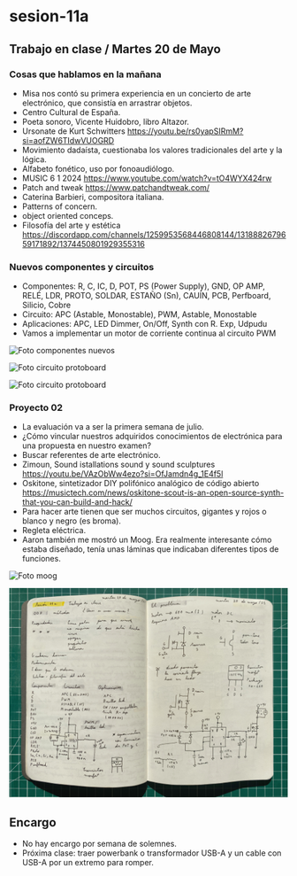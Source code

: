 # sesion-11a

## Trabajo en clase / Martes 20 de Mayo

### Cosas que hablamos en la mañana

- Misa nos contó su primera experiencia en un concierto de arte electrónico, que consistía en arrastrar objetos.
- Centro Cultural de España.
- Poeta sonoro, Vicente Huidobro, libro Altazor.
- Ursonate de Kurt Schwitters <https://youtu.be/rs0yapSIRmM?si=aofZW6TIdwVUOGRD>
- Movimiento dadaísta, cuestionaba los valores tradicionales del arte y la lógica.
- Alfabeto fonético, uso por fonoaudiólogo.
- MUSIC 6 1 2024 <https://www.youtube.com/watch?v=tO4WYX424rw>
- Patch and tweak <https://www.patchandtweak.com/>
- Caterina Barbieri, compositora italiana.
- Patterns of concern.
- object oriented conceps.
- Filosofía del arte y estética <https://discordapp.com/channels/1259953568446808144/1318882679659171892/1374450801929355316>

### Nuevos componentes y circuitos

- Componentes: R, C, IC, D, POT, PS (Power Supply), GND, OP AMP, RELÉ, LDR, PROTO, SOLDAR, ESTAÑO (Sn), CAUÍN, PCB, Perfboard, Silicio, Cobre
- Circuito: APC (Astable, Monostable), PWM, Astable, Monostable
- Aplicaciones: APC, LED Dimmer, On/Off, Synth con R. Exp, Udpudu
- Vamos a implementar un motor de corriente continua al circuito PWM

![Foto componentes nuevos](./archivos/tme-sesion11a-componentes.JPEG)

![Foto circuito protoboard](./archivos/tme-sesion11a-circuito01.jpg)

![Foto circuito protoboard](./archivos/tme-sesion11a-circuito02.jpeg)

### Proyecto 02

- La evaluación va a ser la primera semana de julio.
- ¿Cómo vincular nuestros adquiridos conocimientos de electrónica para una propuesta en nuestro examen?
- Buscar referentes de arte electrónico.
- Zimoun, Sound istallations sound y sound sculptures <https://youtu.be/VAzObWw4ezo?si=OfJamdn4g_1E4f5l>
- Oskitone, sintetizador DIY polifónico analógico de código abierto <https://musictech.com/news/oskitone-scout-is-an-open-source-synth-that-you-can-build-and-hack/>
- Para hacer arte tienen que ser muchos circuitos, gigantes y rojos o blanco y negro (es broma).
- Regleta eléctrica.
- Aaron también me mostró un Moog. Era realmente interesante cómo estaba diseñado, tenía unas láminas que indicaban diferentes tipos de funciones.

![Foto moog](./archivos/tme-sesion11a-moog.jpg)

![Foto de los apuntes de mi bitácora](./archivos/tme-sesion11a-bitacora.jpeg)

## Encargo

- No hay encargo por semana de solemnes.
- Próxima clase: traer powerbank o transformador USB-A y un cable con USB-A por un extremo para romper.
